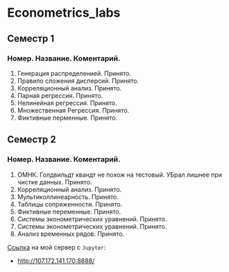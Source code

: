 # Econometrics_labs

## Семестр 1

### Номер. Название. Коментарий.

1. Генерация распределенией. Принято.
2. Правило сложения дисперсий. Принято.
3. Корреляционный анализ. Принято.
4. Парная регрессия. Принято.
5. Нелинейная регрессия. Принято.
6. Множественная Регрессия. Принято.
7. Фиктивные перменные. Принято.

## Семестр 2

### Номер. Название. Коментарий.

1. ОМНК. Голдвильдт квандт не похож на тестовый. УБрал лишнее при чистке данных. Принято.
2. Корреляционный анализ. Принято.
3. Мультиколлинеарность. Принято.
4. Таблицы сопряженности. Принято.
5. Фиктивные переменные. Принято.
6. Системы эконометрических уравнений. Принято.
7. Системы эконометрических уравнений. Принято.
8. Анализ временных рядов. Принято.


[Ссылка](http://107.172.141.170:8888/) на мой сервер с `Jupyter`:
- http://107.172.141.170:8888/
